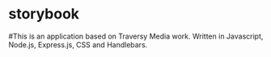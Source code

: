 # storybook

#This is an application based on Traversy Media work. Written in Javascript, Node.js, Express.js, CSS and Handlebars.
